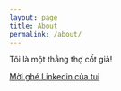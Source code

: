 ```yaml
---
layout: page
title: About
permalink: /about/
---
```


Tôi là một thằng thợ cốt già!

[Mời ghé Linkedin của tui](https://www.linkedin.com/in/nguyendinhdat/)


